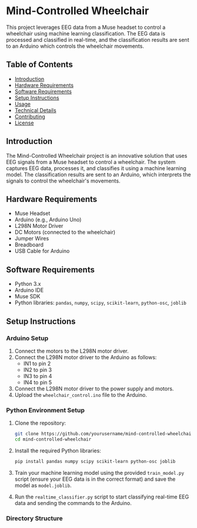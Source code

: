 # Mind-Controlled Wheelchair

This project leverages EEG data from a Muse headset to control a wheelchair using machine learning classification. The EEG data is processed and classified in real-time, and the classification results are sent to an Arduino which controls the wheelchair movements.

## Table of Contents

- [Introduction](#introduction)
- [Hardware Requirements](#hardware-requirements)
- [Software Requirements](#software-requirements)
- [Setup Instructions](#setup-instructions)
- [Usage](#usage)
- [Technical Details](#technical-details)
- [Contributing](#contributing)
- [License](#license)

## Introduction

The Mind-Controlled Wheelchair project is an innovative solution that uses EEG signals from a Muse headset to control a wheelchair. The system captures EEG data, processes it, and classifies it using a machine learning model. The classification results are sent to an Arduino, which interprets the signals to control the wheelchair's movements.

## Hardware Requirements

- Muse Headset
- Arduino (e.g., Arduino Uno)
- L298N Motor Driver
- DC Motors (connected to the wheelchair)
- Jumper Wires
- Breadboard
- USB Cable for Arduino

## Software Requirements

- Python 3.x
- Arduino IDE
- Muse SDK
- Python libraries: `pandas`, `numpy`, `scipy`, `scikit-learn`, `python-osc`, `joblib`

## Setup Instructions

### Arduino Setup

1. Connect the motors to the L298N motor driver.
2. Connect the L298N motor driver to the Arduino as follows:
   - IN1 to pin 2
   - IN2 to pin 3
   - IN3 to pin 4
   - IN4 to pin 5
3. Connect the L298N motor driver to the power supply and motors.
4. Upload the `wheelchair_control.ino` file to the Arduino.

### Python Environment Setup

1. Clone the repository:
    ```bash
    git clone https://github.com/yourusername/mind-controlled-wheelchair.git
    cd mind-controlled-wheelchair
    ```

2. Install the required Python libraries:
    ```bash
    pip install pandas numpy scipy scikit-learn python-osc joblib
    ```

3. Train your machine learning model using the provided `train_model.py` script (ensure your EEG data is in the correct format) and save the model as `model.joblib`.

4. Run the `realtime_classifier.py` script to start classifying real-time EEG data and sending the commands to the Arduino.

### Directory Structure

